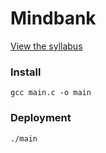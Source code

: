 # Mindbank
[View the syllabus](http://htmlpreview.github.io/?https://github.com/jaredible/umsl-cmpsci-4010/blob/master/Project2/CS4010Fall2019Project2.html)
<br/>

### Install

```
gcc main.c -o main
```

### Deployment

```
./main
```
